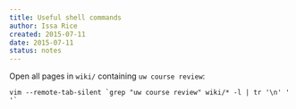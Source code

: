 ```yaml
---
title: Useful shell commands
author: Issa Rice
created: 2015-07-11
date: 2015-07-11
status: notes
---
```


Open all pages in `wiki/` containing `uw course review`:

``` {.bash}
vim --remote-tab-silent `grep "uw course review" wiki/* -l | tr '\n' ' '`
```
